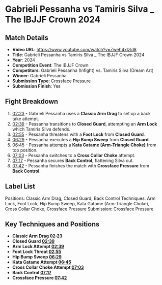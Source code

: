 # Gabrieli Pessanha vs Tamiris Silva _ The IBJJF Crown 2024

## Match Details
- **Video URL**: https://www.youtube.com/watch?v=Zweh4xIzld8
- **Title**: Gabrieli Pessanha vs Tamiris Silva _ The IBJJF Crown 2024
- **Year**: 2024
- **Competition Event**: The IBJJF Crown
- **Competitors**: Gabrieli Pessanha (Infight) vs. Tamiris Silva (Dream Art)
- **Winner**: Gabrieli Pessanha
- **Submission Type**: Crossface Pressure
- **Submission Finish**: Yes

## Fight Breakdown
1. [02:23](https://www.youtube.com/watch?v=Zweh4xIzld8&t=143) - Gabrieli Pessanha uses a **Classic Arm Drag** to set up a back take attempt.
2. [02:39](https://www.youtube.com/watch?v=Zweh4xIzld8&t=159) - Pessanha transitions to **Closed Guard**, attempting an **Arm Lock** which Tamiris Silva defends.
3. [02:55](https://www.youtube.com/watch?v=Zweh4xIzld8&t=175) - Pessanha threatens with a **Foot Lock** from **Closed Guard**.
4. [06:29](https://www.youtube.com/watch?v=Zweh4xIzld8&t=389) - Pessanha executes a **Hip Bump Sweep** from **Closed Guard**.
5. [06:45](https://www.youtube.com/watch?v=Zweh4xIzld8&t=405) - Pessanha attempts a **Kata Gatame (Arm-Triangle Choke)** from top position.
6. [07:03](https://www.youtube.com/watch?v=Zweh4xIzld8&t=423) - Pessanha switches to a **Cross Collar Choke** attempt.
7. [07:17](https://www.youtube.com/watch?v=Zweh4xIzld8&t=437) - Pessanha secures **Back Control**, flattening Silva out.
8. [07:42](https://www.youtube.com/watch?v=Zweh4xIzld8&t=462) - Pessanha finishes the match with **Crossface Pressure** from **Back Control**.

## Label List
Positions: Classic Arm Drag, Closed Guard, Back Control
Techniques: Arm Lock, Foot Lock, Hip Bump Sweep, Kata Gatame (Arm-Triangle Choke), Cross Collar Choke, Crossface Pressure
Submission: Crossface Pressure

## Key Techniques and Positions
- **Classic Arm Drag [02:23](https://www.youtube.com/watch?v=Zweh4xIzld8&t=143)**
- **Closed Guard [02:39](https://www.youtube.com/watch?v=Zweh4xIzld8&t=159)**
- **Arm Lock Attempt [02:39](https://www.youtube.com/watch?v=Zweh4xIzld8&t=159)**
- **Foot Lock Threat [02:55](https://www.youtube.com/watch?v=Zweh4xIzld8&t=175)**
- **Hip Bump Sweep [06:29](https://www.youtube.com/watch?v=Zweh4xIzld8&t=389)**
- **Kata Gatame Attempt [06:45](https://www.youtube.com/watch?v=Zweh4xIzld8&t=405)**
- **Cross Collar Choke Attempt [07:03](https://www.youtube.com/watch?v=Zweh4xIzld8&t=423)**
- **Back Control [07:17](https://www.youtube.com/watch?v=Zweh4xIzld8&t=437)**
- **Crossface Pressure [07:42](https://www.youtube.com/watch?v=Zweh4xIzld8&t=462)**